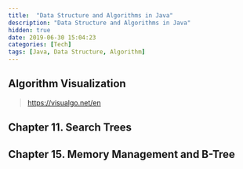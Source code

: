 ```yaml
---
title:  "Data Structure and Algorithms in Java"
description: "Data Structure and Algorithms in Java"
hidden: true
date: 2019-06-30 15:04:23
categories: [Tech]
tags: [Java, Data Structure, Algorithm]
---
```


## Algorithm Visualization

   > https://visualgo.net/en

## Chapter 11. Search Trees

## Chapter 15. Memory Management and B-Tree

